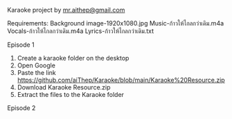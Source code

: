 Karaoke project by mr.aithep@gmail.com

Requirements:
 Background image-1920x1080.jpg
 Music-ก้าวให้ไกลกว่าเดิม.m4a
 Vocals-ก้าวให้ไกลกว่าเดิม.m4a
 Lyrics-ก้าวให้ไกลกว่าเดิม.txt

Episode 1
1. Create a karaoke folder on the desktop
2. Open Google
3. Paste the link https://github.com/aiThep/Karaoke/blob/main/Karaoke%20Resource.zip
4. Download Karaoke Resource.zip
5. Extract the files to the Karaoke folder

Episode 2
